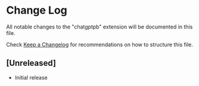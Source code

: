 # Change Log

All notable changes to the "chatgptpb" extension will be documented in this file.

Check [Keep a Changelog](http://keepachangelog.com/) for recommendations on how to structure this file.

## [Unreleased]

- Initial release